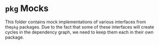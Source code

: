 # `pkg` Mocks

This folder contains mock implementations of various interfaces from
the`pkg` packages. Due to the fact that some of these
interfaces will create cycles in the dependency graph, we need to keep them
each in their own package. 